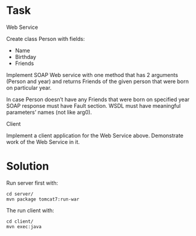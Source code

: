 # Task

Web Service

Create class Person with fields:

* Name
* Birthday
* Friends

Implement SOAP Web service with one method that has 2 arguments (Person and year) and returns Friends of the given person that were born on particular year. 

In case Person doesn’t have any Friends that were born on specified year SOAP response must have Fault section.
WSDL must have meaningful parameters’ names (not like arg0).

Client

Implement a client application for the Web Service above.
Demonstrate work of the Web Service in it.

# Solution

Run server first with:
```
cd server/
mvn package tomcat7:run-war
```
The run client with:
```
cd client/
mvn exec:java
```
